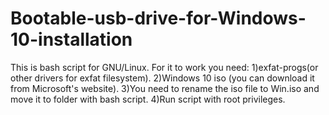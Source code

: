 # Bootable-usb-drive-for-Windows-10-installation
This is bash script for GNU/Linux.
For it to work you need:
1)exfat-progs(or other drivers for exfat filesystem).
2)Windows 10 iso (you can download it from Microsoft's website).
3)You need to rename the iso file to Win.iso and move it to folder with bash script.
4)Run script with root privileges.

